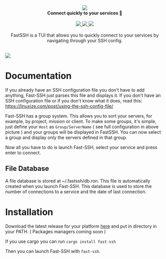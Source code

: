 <div align="center">
    <img src="https://i.imgur.com/4Mb6msT.png" />
    <br/>
    <b>Connect quickly to your services 🚀</b>
    <br/>
    <br/>
    <a href="https://github.com/Julien-R44/fash-ssh/actions/workflows/release.yml">
        <img src="https://github.com/Julien-R44/fast-ssh/actions/workflows/release.yml/badge.svg" />
    </a>
    <a href="https://crates.io/crates/fast-ssh">
        <img src="https://img.shields.io/crates/v/fast-ssh.svg" />
    </a>
    <img src="https://img.shields.io/crates/l/fast-ssh.svg">
    <br/>
    <br/>
    <div>
        FastSSH is a TUI that allows you to quickly connect to your services by navigating through your SSH config.
    </div>
    <br/>
</div>

![](https://i.imgur.com/pVf2hES.png)

# Documentation
If you already have an SSH configuration file you don't have to add anything, Fast-SSH just parses this file and displays it. 
If you don't have an SSH configuration file or if you don't know what it does, read this: https://linuxize.com/post/using-the-ssh-config-file/

Fast-SSH has a group system. This allows you to sort your servers, for example, by project, mission or client.
To make some groups, it's simple, just define your `Host` as `Group/ServerName` ( see full configuration in above picture ) and your groups will be displayed in FastSSH. You can now select a group and display only the servers defined in that group.

Now all you have to do is launch Fast-SSH, select your service and press enter to connect.

## File Database
A file database is stored at ~/.fastssh/db.ron. This file is automatically created when you launch Fast-SSH. 
This database is used to store the number of connections to a service and the date of last connection.

# Installation
Download the latest release for your platform [here](https://github.com/Julien-R44/fast-ssh/releases) and put in directory in your PATH. ( Packages managers coming soon )

If you use cargo you can run `cargo install fast-ssh`

Then you can launch Fast-SSH with `fast-ssh`. 
